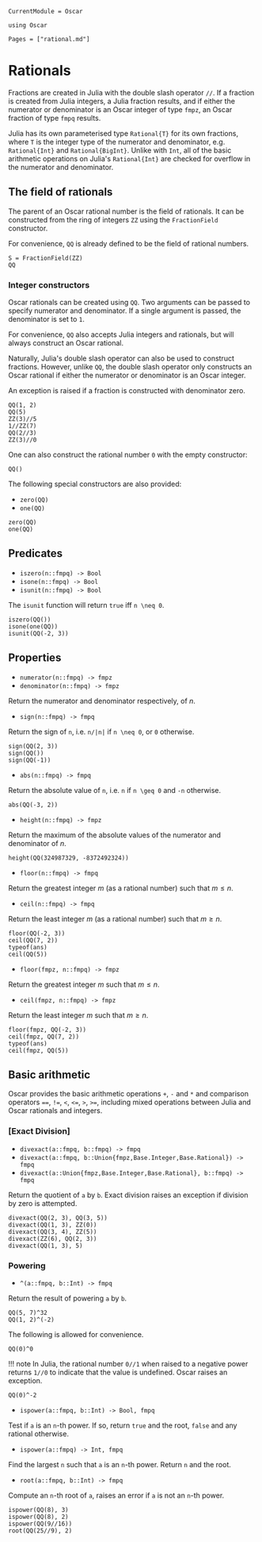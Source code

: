 ```@meta
CurrentModule = Oscar
```

```@setup oscar
using Oscar
```

```@contents
Pages = ["rational.md"]
```

# Rationals

Fractions are created in Julia with the double slash operator `//`. If a
fraction is created from Julia integers, a Julia fraction results, and if either
the numerator or denominator is an Oscar integer of type `fmpz`, an Oscar
fraction of type `fmpq` results.

Julia has its own parameterised type `Rational{T}` for its own fractions, where
`T` is the integer type of the numerator and denominator, e.g.
`Rational{Int}` and `Rational{BigInt}`. Unlike with `Int`, all of the basic
arithmetic operations on Julia's `Rational{Int}` are checked for overflow in
the numerator and denominator.

## The field of rationals

The parent of an Oscar rational number is the field of rationals. It can be
constructed from the ring of integers `ZZ` using the `FractionField`
constructor.

For convenience, `QQ` is already defined to be the field of rational numbers.

```@repl oscar
S = FractionField(ZZ)
QQ
```

### Integer constructors

Oscar rationals can be created using `QQ`. Two arguments can be passed to
specify numerator and denominator. If a single argument is passed, the
denominator is set to `1`.

For convenience, `QQ` also accepts Julia integers and rationals, but will
always construct an Oscar rational.

Naturally, Julia's double slash operator can also be used to construct
fractions. However, unlike `QQ`, the double slash operator only constructs an
Oscar rational if either the numerator or denominator is an Oscar integer.

An exception is raised if a fraction is constructed with denominator zero.

```@repl oscar
QQ(1, 2)
QQ(5)
ZZ(3)//5
1//ZZ(7)
QQ(2//3)
ZZ(3)//0
```
One can also construct the rational number ``0`` with the empty constructor:

```@repl oscar
QQ()
```

The following special constructors are also provided:

* `zero(QQ)`
* `one(QQ)`

```@repl oscar
zero(QQ)
one(QQ)
```

## Predicates

* `iszero(n::fmpq) -> Bool`
* `isone(n::fmpq) -> Bool`
* `isunit(n::fmpq) -> Bool`

The `isunit` function will return `true` iff ``n \neq 0``.

```@repl oscar
iszero(QQ())
isone(one(QQ))
isunit(QQ(-2, 3))
```

## Properties

* `numerator(n::fmpq) -> fmpz`
* `denominator(n::fmpq) -> fmpz`

Return the numerator and denominator respectively, of $n$.

* `sign(n::fmpq) -> fmpq`

Return the sign of `n`, i.e. ``n/|n|`` if ``n \neq 0``, or ``0`` otherwise.

```@repl oscar
sign(QQ(2, 3))
sign(QQ())
sign(QQ(-1))
```

* `abs(n::fmpq) -> fmpq`

Return the absolute value of ``n``, i.e. ``n`` if ``n \geq 0`` and ``-n``
otherwise.


```@repl oscar
abs(QQ(-3, 2))
```

* `height(n::fmpq) -> fmpz`

Return the maximum of the absolute values of the numerator and denominator of
$n$.

```@repl oscar
height(QQ(324987329, -8372492324))
```

* `floor(n::fmpq) -> fmpq`

Return the greatest integer $m$ (as a rational number) such that $m \leq n$.

* `ceil(n::fmpq) -> fmpq`

Return the least integer $m$ (as a rational number) such that $m \geq n$.

```@repl oscar
floor(QQ(-2, 3))
ceil(QQ(7, 2))
typeof(ans)
ceil(QQ(5))
```
* `floor(fmpz, n::fmpq) -> fmpz`

Return the greatest integer $m$ such that $m \leq n$.

* `ceil(fmpz, n::fmpq) -> fmpz`

Return the least integer $m$ such that $m \geq n$.

```@repl oscar
floor(fmpz, QQ(-2, 3))
ceil(fmpz, QQ(7, 2))
typeof(ans)
ceil(fmpz, QQ(5))
```

## Basic arithmetic

Oscar provides the basic arithmetic operations `+`, `-` and `*` and comparison
operators `==`, `!=`, `<`, `<=`, `>`, `>=`, including mixed operations between
Julia and Oscar rationals and integers.

### [Exact Division]

* `divexact(a::fmpq, b::fmpq) -> fmpq`
* `divexact(a::fmpq, b::Union{fmpz,Base.Integer,Base.Rational}) -> fmpq`
* `divexact(a::Union{fmpz,Base.Integer,Base.Rational}, b::fmpq) -> fmpq`

Return the quotient of ``a`` by ``b``. Exact division raises an exception if
division by zero is attempted.

```@repl oscar
divexact(QQ(2, 3), QQ(3, 5))
divexact(QQ(1, 3), ZZ(0))
divexact(QQ(3, 4), ZZ(5))
divexact(ZZ(6), QQ(2, 3))
divexact(QQ(1, 3), 5)
```

### Powering

* `^(a::fmpq, b::Int) -> fmpq`

Return the result of powering ``a`` by ``b``.

```@repl oscar
QQ(5, 7)^32
QQ(1, 2)^(-2)
```

The following is allowed for convenience.

```@repl oscar
QQ(0)^0
```

!!! note
    In Julia, the rational number ``0//1`` when raised to a negative power
    returns ``1//0`` to indicate that the value is undefined. Oscar raises
    an exception.

```@repl oscar
QQ(0)^-2
```

* `ispower(a::fmpq, b::Int) -> Bool, fmpq`

Test if ``a`` is an ``n``-th power. If so, return ```true``` and the root,
```false``` and any rational otherwise.

* `ispower(a::fmpq) -> Int, fmpq`

Find the largest ``n`` such that ``a`` is an ``n``-th power. Return ``n`` and the root.

* `root(a::fmpq, b::Int) -> fmpq`

Compute an ``n``-th root of ``a``, raises an error if ``a`` is not an ``n``-th power.

```@repl oscar
ispower(QQ(8), 3)
ispower(QQ(8), 2)
ispower(QQ(9//16))
root(QQ(25//9), 2)
```

